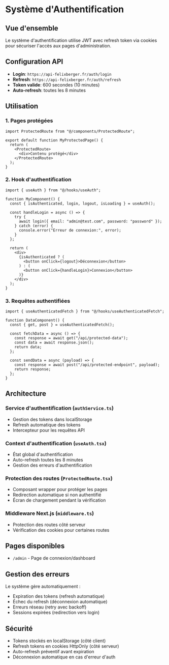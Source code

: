 # Système d'Authentification

## Vue d'ensemble

Le système d'authentification utilise JWT avec refresh token via cookies pour sécuriser l'accès aux pages d'administration.

## Configuration API

- **Login**: `https://api-felixberger.fr/auth/login`
- **Refresh**: `https://api-felixberger.fr/auth/refresh`
- **Token valide**: 600 secondes (10 minutes)
- **Auto-refresh**: toutes les 8 minutes

## Utilisation

### 1. Pages protégées

```tsx
import ProtectedRoute from "@/components/ProtectedRoute";

export default function MyProtectedPage() {
  return (
    <ProtectedRoute>
      <div>Contenu protégé</div>
    </ProtectedRoute>
  );
}
```

### 2. Hook d'authentification

```tsx
import { useAuth } from "@/hooks/useAuth";

function MyComponent() {
  const { isAuthenticated, login, logout, isLoading } = useAuth();

  const handleLogin = async () => {
    try {
      await login({ email: "admin@test.com", password: "password" });
    } catch (error) {
      console.error("Erreur de connexion:", error);
    }
  };

  return (
    <div>
      {isAuthenticated ? (
        <button onClick={logout}>Déconnexion</button>
      ) : (
        <button onClick={handleLogin}>Connexion</button>
      )}
    </div>
  );
}
```

### 3. Requêtes authentifiées

```tsx
import { useAuthenticatedFetch } from "@/hooks/useAuthenticatedFetch";

function DataComponent() {
  const { get, post } = useAuthenticatedFetch();

  const fetchData = async () => {
    const response = await get("/api/protected-data");
    const data = await response.json();
    return data;
  };

  const sendData = async (payload) => {
    const response = await post("/api/protected-endpoint", payload);
    return response;
  };
}
```

## Architecture

### Service d'authentification (`authService.ts`)

- Gestion des tokens dans localStorage
- Refresh automatique des tokens
- Intercepteur pour les requêtes API

### Context d'authentification (`useAuth.tsx`)

- État global d'authentification
- Auto-refresh toutes les 8 minutes
- Gestion des erreurs d'authentification

### Protection des routes (`ProtectedRoute.tsx`)

- Composant wrapper pour protéger les pages
- Redirection automatique si non authentifié
- Écran de chargement pendant la vérification

### Middleware Next.js (`middleware.ts`)

- Protection des routes côté serveur
- Vérification des cookies pour certaines routes

## Pages disponibles

- `/admin` - Page de connexion/dashboard

## Gestion des erreurs

Le système gère automatiquement :

- Expiration des tokens (refresh automatique)
- Échec du refresh (déconnexion automatique)
- Erreurs réseau (retry avec backoff)
- Sessions expirées (redirection vers login)

## Sécurité

- Tokens stockés en localStorage (côté client)
- Refresh tokens en cookies HttpOnly (côté serveur)
- Auto-refresh préventif avant expiration
- Déconnexion automatique en cas d'erreur d'auth
